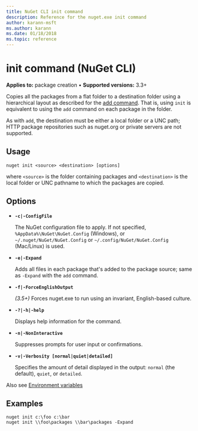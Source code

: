 ```yaml
---
title: NuGet CLI init command
description: Reference for the nuget.exe init command
author: karann-msft
ms.author: karann
ms.date: 01/18/2018
ms.topic: reference
---
```


# init command (NuGet CLI)

**Applies to:** package creation &bullet; **Supported versions:** 3.3+

Copies all the packages from a flat folder to a destination folder using a hierarchical layout as described for the [add command](cli-ref-add.md). That is, using `init` is equivalent to using the `add` command on each package in the folder.

As with `add`, the destination must be either a local folder or a UNC path; HTTP package repositories such as nuget.org or private servers are not supported.

## Usage

```cli
nuget init <source> <destination> [options]
```

where `<source>` is the folder containing packages and `<destination>` is the local folder or UNC pathname to which the packages are copied.

## Options

- **`-c|-ConfigFile`**

  The NuGet configuration file to apply. If not specified, `%AppData%\NuGet\NuGet.Config` (Windows), or `~/.nuget/NuGet/NuGet.Config` or `~/.config/NuGet/NuGet.Config` (Mac/Linux) is used.

- **`-e|-Expand`**

  Adds all files in each package that's added to the package source; same as `-Expand` with the `add` command.

- **`-f|-ForceEnglishOutput`**

  *(3.5+)* Forces nuget.exe to run using an invariant, English-based culture.

- **`-?|-h|-help`**

  Displays help information for the command.

- **`-n|-NonInteractive`**

  Suppresses prompts for user input or confirmations.

- **`-v|-Verbosity [normal|quiet|detailed]`**

  Specifies the amount of detail displayed in the output: `normal` (the default), `quiet`, or `detailed`.

Also see [Environment variables](cli-ref-environment-variables.md)

## Examples

```cli
nuget init c:\foo c:\bar
nuget init \\foo\packages \\bar\packages -Expand
```

